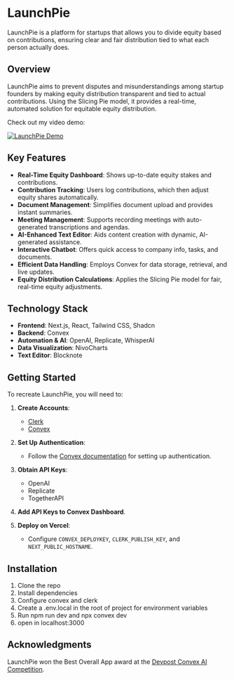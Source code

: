 # LaunchPie

LaunchPie is a platform for startups that allows you to divide equity based on contributions, ensuring clear and fair distribution tied to what each person actually does.


## Overview

LaunchPie aims to prevent disputes and misunderstandings among startup founders by making equity distribution transparent and tied to actual contributions. Using the Slicing Pie model, it provides a real-time, automated solution for equitable equity distribution.

Check out my video demo:

[![LaunchPie Demo](https://img.youtube.com/vi/ja1X9c04fks/0.jpg)](https://youtu.be/ja1X9c04fks)

## Key Features

- **Real-Time Equity Dashboard**: Shows up-to-date equity stakes and contributions.
- **Contribution Tracking**: Users log contributions, which then adjust equity shares automatically.
- **Document Management**: Simplifies document upload and provides instant summaries.
- **Meeting Management**: Supports recording meetings with auto-generated transcriptions and agendas.
- **AI-Enhanced Text Editor**: Aids content creation with dynamic, AI-generated assistance.
- **Interactive Chatbot**: Offers quick access to company info, tasks, and documents.
- **Efficient Data Handling**: Employs Convex for data storage, retrieval, and live updates.
- **Equity Distribution Calculations**: Applies the Slicing Pie model for fair, real-time equity adjustments.

## Technology Stack

- **Frontend**: Next.js, React, Tailwind CSS, Shadcn
- **Backend**: Convex
- **Automation & AI**: OpenAI, Replicate, WhisperAI
- **Data Visualization**: NivoCharts
- **Text Editor**: Blocknote

## Getting Started

To recreate LaunchPie, you will need to:

1. **Create Accounts**:
   - [Clerk](https://clerk.dev)
   - [Convex](https://convex.dev)

2. **Set Up Authentication**:
   - Follow the [Convex documentation](https://docs.convex.dev) for setting up authentication.

3. **Obtain API Keys**:
   - OpenAI
   - Replicate
   - TogetherAPI

4. **Add API Keys to Convex Dashboard**.

5. **Deploy on Vercel**:
   - Configure `CONVEX_DEPLOYKEY`, `CLERK_PUBLISH_KEY`, and `NEXT_PUBLIC_HOSTNAME`.

## Installation
1. Clone the repo
2. Install dependencies
3. Configure convex and clerk 
4. Create a .env.local in the root of project for environment variables
5. Run npm run dev and npx convex dev
6. open in localhost:3000

## Acknowledgments
LaunchPie won the Best Overall App award at the [Devpost Convex AI Competition](https://devpost.com/software/launchpie).

